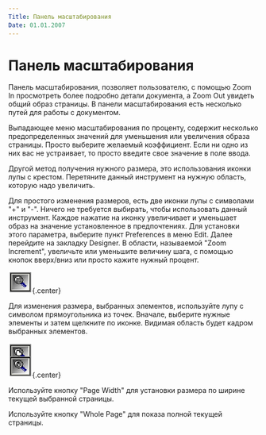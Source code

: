 ```yaml
---
Title: Панель масштабирования
Date: 01.01.2007
---
```



Панель масштабирования
======================

Панель масштабирования, позволяет пользователю, с помощью Zoom In
просмотреть более подробно детали документа, а Zoom Out увидеть общий
образ страницы. В панели масштабирования есть несколько путей для работы
с документом.

Выпадающее меню масштабирования по проценту, содержит несколько
предопределенных значений для уменьшения или увеличения образа страницы.
Просто выберите желаемый коэффициент. Если ни одно из них вас не
устраивает, то просто введите свое значение в поле ввода.

Другой метод получения нужного размера, это использования иконки лупы с
крестом. Перетяните данный инструмент на нужную область, которую надо
увеличить.

Для простого изменения размеров, есть две иконки лупы с символами "+"
и "-". Ничего не требуется выбирать, чтобы использовать данный
инструмент. Каждое нажатие на иконку увеличивает и уменьшает образ на
значение установленное в предпочтениях. Для установки этого параметра,
выберите пункт Preferences в меню Edit. Далее перейдите на закладку
Designer. В области, называемой "Zoom Increment", увеличьте или
уменьшите величину шага, с помощью кнопок вверх/вниз или просто кажите
нужный процент.

![](embim1769.png){.center}

Для изменения размера, выбранных элементов, используйте лупу с символом
прямоугольника из точек. Вначале, выберите нужные элементы и затем
щелкните по иконке. Видимая область будет кадром выбранных элементов.

![](embim1770.png){.center}

Используйте кнопку "Page Width" для установки размера по ширине
текущей выбранной страницы.

Используйте кнопку "Whole Page" для показа полной текущей страницы.
